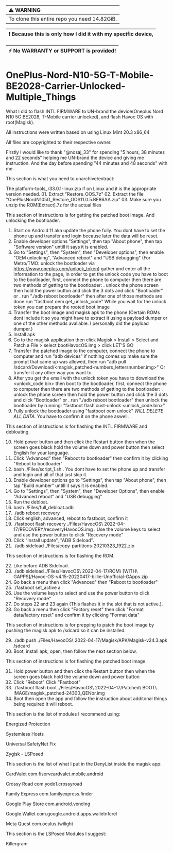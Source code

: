 | :warning: WARNING                            |
| :------------------------------------------- |
| To clone this entire repo you need 14.82GiB. |

| :exclamation: Because this is only how I did it with my specific device, |
| ------------------------------------------------------------------------ |

| :zap: No WARRANTY or SUPPORT is provided! |
| ----------------------------------------- |

# OnePlus-Nord-N10-5G-T-Mobile-BE2028-Carrier-Unlocked-Multiple_Things

What I did to flash INTL FIRMWARE to UN-brand the device(Oneplus Nord N10 5G BE2028, T-Mobile carrier unlocked), and flash Havoc OS with root(Magisk).

All instructions were written based on using Linux Mint 20.3 x86_64

All files are copyrighted to their respective owner.

Firstly I would like to thank "@nosaj_33" for spending "5 hours, 38 minutes and 22 seconds" helping me UN-brand the device and giving me instruction. And the day before spending "44 minutes and 48 seconds" with me.

This section is what you need to unarchive/extract:

The platform-tools_r33.0.1-linux.zip if on Linux and it is the appropriate version needed. 01. Extract "Restore_OOS.7z" 02. Extract the file "OnePlusNordN105G_Restore_OOS11.0.5.BE86AA.zip" 03. Make sure you unzip the ROM[Extract].7z for the actual files

This section of instructions is for getting the patched boot image. And unlocking the bootloader.

1. Start on Android 11 aka update the phone fully. You dont have to set the phone up and transfer and login because later the data will be reset.
2. Enable developer options "Settings", then tap "About phone", then tap "Software version" untill it says it is enabled.
3. Go to "Settings", then "System", then "Developer options", then enable "OEM unlocking", "Advanced reboot" and "USB debugging"
   (For Metro/TMO: unlock the bootloader via https://www.oneplus.com/unlock_token)
   gather and enter all the information to the page,
   in order to get the unlock code you have to boot to the bootloader,
   first, connect the phone to computer
   then there are two methods of getting to the bootloader:
   . unlock the phone screen then hold the power button and click the 3 dots and click "Bootloader"
   or
   . run "./adb reboot bootloader"
   then after one of those methods are done run "fastboot oem get_unlock_code"
   While you wait for the unlock token you can prepare the rooted boot image
4. Transfer the boot image and magisk apk to the phone (Certain ROMs dont include it so you might have to extract it using a payload dumper or one of the other methods avaliable. I personally did the payload dumper.)
5. Install apk
6. Go to the magisk application then click Magisk > Install > Select and Patch a File > select bootHavocOS.img > click LET'S GO
7. Transfer the patched image to the computer, connect the phone to computer and run "adb devices" if nothing comes up make sure the prompt that came up was allowed, then run "adb pull /sdcard/Download/<magisk_patched-numbers_lettersnumber.img>"
   Or transfer it any other way you want to.
8. After you get the email with the unlock token you have to download the <unlock_code.bin> then boot to the bootloader,
   first, connect the phone to computer
   then there are two methods of getting to the bootloader:
   . unlock the phone screen then hold the power button and click the 3 dots and click "Bootloader"
   or
   . run "./adb reboot bootloader"
   then unlock the bootloader by running: "fastboot flash cust-unlock <unlock_code.bin>"
9. Fully unlock the bootloader using "fastboot oem unlock" _WILL DELETE ALL DATA._ You have to confirm it on the phone aswell.

This section of instructions is for flashing the INTL FIRMWARE and debloating.

10. Hold power button and then click the Restart button then when the screen goes black hold the volume down and power button then select English for your language.
11. Click "Advanced" then "Reboot to bootloader" then confirm it by clicking "Reboot to bootloader"
12. bash ./Files/script_1.sh
    . You dont have to set the phone up and transfer and login and all of that just skip it.
13. Enable developer options go to "Settings", then tap "About phone", then tap "Build number" untill it says it is enabled.
14. Go to "Settings", then "System", then "Developer Options", then enable "Advanced reboot" and "USB debugging"
15. Run the debloat.
16. bash ./Files/full_debloat.adb
17. ./adb reboot recovery
18. Click english, advanced, reboot to fastboot, confirm it
19. ./fastboot flash recovery ./Files/HavocOS\ 2022-04-17/RECOVERY/recoveryHavocOS.img
    . Use the volume keys to select and use the power button to click "Recovery mode"
20. Click "Install update", "ADB Sideload".
21. ./adb sideload ./Files/copy-partitions-20210323_1922.zip

This section of instructions is for flashing the ROM.

22. Like before ADB Sideload.
23. ./adb sideload ./Files/HavocOS\ 2022-04-17/ROM\ \[WITH\ GAPPS\]/Havoc-OS-v4.15-20220417-billie-Unofficial-GApps.zip
24. Go back a menu then click "Advanced" then "Reboot to bootloader"
25. ./fastboot set_active a
26. Use the volume keys to select and use the power button to click "Recovery mode"
27. Do steps 22 and 23 again (This flashes it in the slot that is not active.).
28. Go back a menu then click "Factory reset" then click "Format data/factory reset" and confirm it by clicking "Format data"

This section of instructions is for prepping to patch the boot image by pushing the magisk apk to /sdcard so it can be installed.

29. ./adb push ./Files/HavocOS\ 2022-04-17/Magisk/APK/Magisk-v24.3.apk /sdcard
30. Boot, install apk, open, then follow the next section below.

This section of instructions is for flashing the patched boot image.

31. Hold power button and then click the Restart button then when the screen goes black hold the volume down and power button
32. Click "Reboot" Click "Fastboot"
33. ./fastboot flash boot ./Files/HavocOS\ 2022-04-17/Patched\ BOOT\ IMAGE/magisk_patched-24300_QENbr.img
34. Boot then open the app and follow the instruction about additonal things being required it will reboot.

This section is the list of modules I recommend using:

Energized Protection

Systemless Hosts

Universal SafetyNet Fix

Zygisk - LSPosed

This section is the list of what I put in the DenyList inside the magisk app:

CardValet
com.fiservcardvalet.mobile.android

Crossy Road
com.yodo1.crossyroad

Family Express
com.familyexpress.finder

Google Play Store
com.android.vending

Google Wallet
com.google.android.apps.walletnfcrel

Meta Quest
com.oculus.twilight

This section is the LSPosed Modules I suggest:

Killergram
